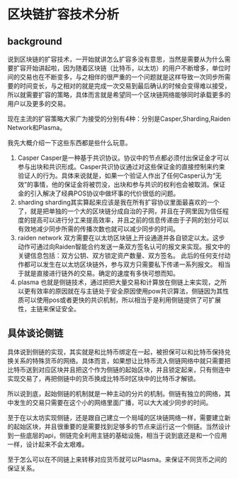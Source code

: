# 区块链扩容技术分析

## background
说到区块链的扩容技术，一开始就讲怎么扩容多没有意思，当然是需要从为什么需要扩容开始讲起啦，因为随着区块链（比特币，以太坊）的用户不断增多，单位时间的交易也在不断变多，与之相伴的很严重的一个问题就是这样导致一次同步所需要的时间变长，与之相对的就是完成一次交易到最后确认的时候会变得难以接受，所以就需要扩容的策略，具体而言就是希望同一个区块链网络能够同时承载更多的用户以及更多的交易。

现在主流的扩容策略大家广为接受的分别有4种：分别是Casper,Sharding,Raiden Network和Plasma。

我先大概介绍一下这些东西都是些什么玩意。
1. Casper
Casper是一种基于共识协议。协议中的节点都必须付出保证金才可以参与出块和共识形成。Casper共识协议通过对这些保证金的直接控制来约束验证人的行为。具体来说就是，如果一个验证人作出了任何Casper认为“无效”的事情，他的保证金将被罚没，出块和参与共识的权利也会被取消。保证金的引入解决了经典POS协议中做坏事的代价很低的问题。
2. sharding
sharding其实算起来应该是我在所有扩容协议里面最喜欢的一个了，就是把单独的一个大的区块链分成自治的子网，并且在子网里因为信任程度的提高可以进行分工来提高效率，并且之前的信息传递由于子网的划分可以有效地减少同步所需的传播次数也就可以减少同步的时间。
3. raiden network
双方需要在以太坊区块链上开设通道并各自锁定以太。这步动作可通过向Raiden智能合约发送一条双方签名认可的报文来实现。报文中的关键信息包括：双方公钥、双方锁定资产数量、双方签名。
此后的任何支付动作都可以发生在以太坊区块链外，参与双方只需要私下传递一系列报文。
相当于就是直接进行链外的交易。确定的速度有多快可想而知。
4. plasma
也就是侧链技术，通过把把大量交易和计算放在侧链上来实现，之所以更有效率的原因就在与主链处于安全原因使用pow共识算法，侧链因为其性质可以使用pos或者更快的共识机制，所以相当于是利用侧链提供了可扩展性，主链来保证安全。

## 具体谈论侧链

具体说到侧链的实现，其实就是和比特币绑定在一起，被担保可以和比特币保持兑换关系的特殊货币的网络。具体而言，如果想让比特币流入侧链网络中就只需要把比特币送到对应区块并且把这个作为侧链的起始区块，并且锁定起来，只有侧连中实现交易了，再把侧链中的货币换成比特币时区块中的比特币才解锁。

所以说到底，起始侧链的机制就是一种主动的分片的机制。侧链有独立的网络，其中发生的交易只需要在这个小的网络里面广播，可以大大减少同步的时间。

至于在以太坊实现侧链，还是跟自己建立一个局域的区块链网络一样，需要建立新的起始区块，并且很重要的是需要找到足够多的节点来运行这一个侧链。当然设计到一些底层的api，侧链完全利用主链的基础设施，相当于说到底还是和一个应用一样，设计起来不会太艰难。

至于怎么可以在不同链上来转移对应货币就可以Plasma。来保证不同货币之间的保证关系。

